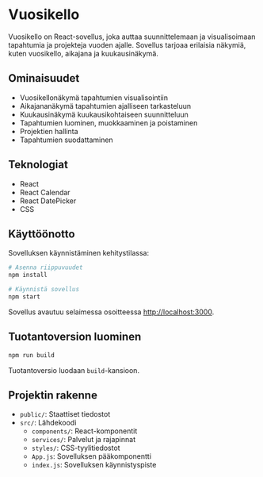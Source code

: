 # Vuosikello

Vuosikello on React-sovellus, joka auttaa suunnittelemaan ja visualisoimaan tapahtumia ja projekteja vuoden ajalle. Sovellus tarjoaa erilaisia näkymiä, kuten vuosikello, aikajana ja kuukausinäkymä.

## Ominaisuudet

- Vuosikellonäkymä tapahtumien visualisointiin
- Aikajananäkymä tapahtumien ajalliseen tarkasteluun
- Kuukausinäkymä kuukausikohtaiseen suunnitteluun
- Tapahtumien luominen, muokkaaminen ja poistaminen
- Projektien hallinta
- Tapahtumien suodattaminen

## Teknologiat

- React
- React Calendar
- React DatePicker
- CSS

## Käyttöönotto

Sovelluksen käynnistäminen kehitystilassa:

```bash
# Asenna riippuvuudet
npm install

# Käynnistä sovellus
npm start
```

Sovellus avautuu selaimessa osoitteessa [http://localhost:3000](http://localhost:3000).

## Tuotantoversion luominen

```bash
npm run build
```

Tuotantoversio luodaan `build`-kansioon.

## Projektin rakenne

- `public/`: Staattiset tiedostot
- `src/`: Lähdekoodi
  - `components/`: React-komponentit
  - `services/`: Palvelut ja rajapinnat
  - `styles/`: CSS-tyylitiedostot
  - `App.js`: Sovelluksen pääkomponentti
  - `index.js`: Sovelluksen käynnistyspiste 